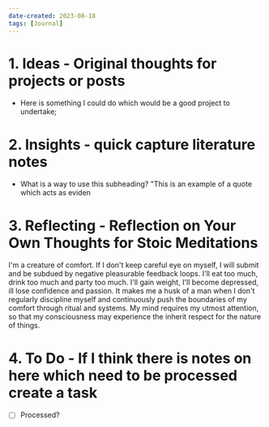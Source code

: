 ```yaml
---
date-created: 2023-08-18
tags: [Journal]
---
```


# 1. Ideas - Original thoughts for projects or posts
- Here is something I could do which would be a good project to undertake;

# 2. Insights - quick capture literature notes
- What is a way to use this subheading? "This is an example of a quote which acts as eviden

# 3. Reflecting - Reflection on Your Own Thoughts for Stoic Meditations

I'm a creature of comfort. If I don't keep careful eye on myself, I will submit and be subdued by negative pleasurable feedback loops. I'll eat too much, drink too much and party too much. I'll gain weight, I'll become depressed, ill lose confidence and passion. It makes me a husk of a man when I don't regularly discipline myself and continuously push the boundaries of my comfort through ritual and systems. My mind requires my utmost attention, so that my consciousness may experience the inherit respect for the nature of things. 

# 4. To Do - If I think there is notes on here which need to be processed create a task

- [ ] Processed? 